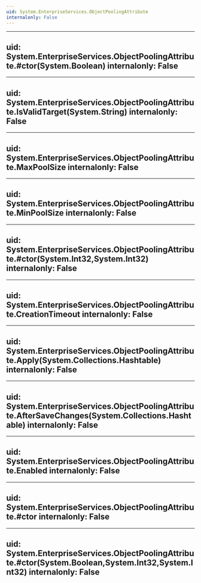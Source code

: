 ```yaml
---
uid: System.EnterpriseServices.ObjectPoolingAttribute
internalonly: False
---
```


---
uid: System.EnterpriseServices.ObjectPoolingAttribute.#ctor(System.Boolean)
internalonly: False
---

---
uid: System.EnterpriseServices.ObjectPoolingAttribute.IsValidTarget(System.String)
internalonly: False
---

---
uid: System.EnterpriseServices.ObjectPoolingAttribute.MaxPoolSize
internalonly: False
---

---
uid: System.EnterpriseServices.ObjectPoolingAttribute.MinPoolSize
internalonly: False
---

---
uid: System.EnterpriseServices.ObjectPoolingAttribute.#ctor(System.Int32,System.Int32)
internalonly: False
---

---
uid: System.EnterpriseServices.ObjectPoolingAttribute.CreationTimeout
internalonly: False
---

---
uid: System.EnterpriseServices.ObjectPoolingAttribute.Apply(System.Collections.Hashtable)
internalonly: False
---

---
uid: System.EnterpriseServices.ObjectPoolingAttribute.AfterSaveChanges(System.Collections.Hashtable)
internalonly: False
---

---
uid: System.EnterpriseServices.ObjectPoolingAttribute.Enabled
internalonly: False
---

---
uid: System.EnterpriseServices.ObjectPoolingAttribute.#ctor
internalonly: False
---

---
uid: System.EnterpriseServices.ObjectPoolingAttribute.#ctor(System.Boolean,System.Int32,System.Int32)
internalonly: False
---
